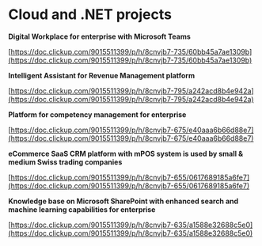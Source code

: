 # Cloud and .NET projects

**Digital Workplace for enterprise with Microsoft Teams**

[https://doc.clickup.com/9015511399/p/h/8cnvjb7-735/60bb45a7ae1309b](https://doc.clickup.com/9015511399/p/h/8cnvjb7-735/60bb45a7ae1309b)

  

**Intelligent Assistant for Revenue Management platform**

[https://doc.clickup.com/9015511399/p/h/8cnvjb7-795/a242acd8b4e942a](https://doc.clickup.com/9015511399/p/h/8cnvjb7-795/a242acd8b4e942a)

  

**Platform for competency management for enterprise**

[https://doc.clickup.com/9015511399/p/h/8cnvjb7-675/e40aaa6b66d88e7](https://doc.clickup.com/9015511399/p/h/8cnvjb7-675/e40aaa6b66d88e7)

  

**eCommerce SaaS CRM platform with mPOS system is used by small & medium Swiss trading companies**

[https://doc.clickup.com/9015511399/p/h/8cnvjb7-655/0617689185a6fe7](https://doc.clickup.com/9015511399/p/h/8cnvjb7-655/0617689185a6fe7)

  

**Knowledge base on Microsoft SharePoint with enhanced search and machine learning capabilities for enterprise**

[https://doc.clickup.com/9015511399/p/h/8cnvjb7-635/a1588e32688c5e0](https://doc.clickup.com/9015511399/p/h/8cnvjb7-635/a1588e32688c5e0)